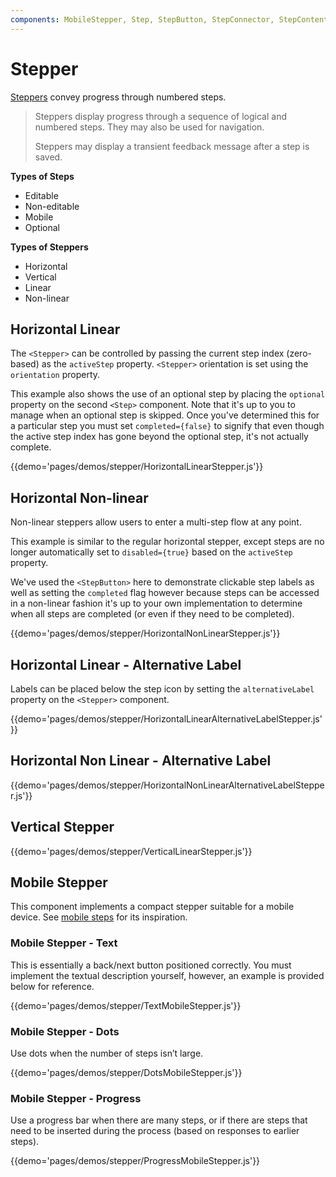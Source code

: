```yaml
---
components: MobileStepper, Step, StepButton, StepConnector, StepContent, StepIcon, StepLabel, StepPositionIcon, Stepper
---
```


# Stepper

[Steppers](https://material.io/guidelines/components/steppers.html) convey progress through numbered steps.

> Steppers display progress through a sequence of logical and numbered steps. They may also be used for navigation.
>
> Steppers may display a transient feedback message after a step is saved.

**Types of Steps**

- Editable
- Non-editable
- Mobile
- Optional

**Types of Steppers**

- Horizontal
- Vertical
- Linear
- Non-linear

## Horizontal Linear

The `<Stepper>` can be controlled by passing the current step index (zero-based) as the `activeStep` property. `<Stepper>` orientation is set using the `orientation` property.

This example also shows the use of an optional step by placing the `optional` property on the second `<Step>` component. Note that it's up to you to manage when an optional step is skipped. Once you've determined this for a particular step you must set `completed={false}` to signify that even though the active step index has gone beyond the optional step, it's not actually complete.

{{demo='pages/demos/stepper/HorizontalLinearStepper.js'}}

## Horizontal Non-linear

Non-linear steppers allow users to enter a multi-step flow at any point.

This example is similar to the regular horizontal stepper, except steps are no longer automatically set to `disabled={true}` based on the `activeStep` property.

We've used the `<StepButton>` here to demonstrate clickable step labels as well as setting the `completed`
flag however because steps can be accessed in a non-linear fashion it's up to your own implementation to
determine when all steps are completed (or even if they need to be completed).

{{demo='pages/demos/stepper/HorizontalNonLinearStepper.js'}}

## Horizontal Linear - Alternative Label

Labels can be placed below the step icon by setting the `alternativeLabel` property on the `<Stepper>` component.

{{demo='pages/demos/stepper/HorizontalLinearAlternativeLabelStepper.js'}}

## Horizontal Non Linear - Alternative Label

{{demo='pages/demos/stepper/HorizontalNonLinearAlternativeLabelStepper.js'}}

## Vertical Stepper

{{demo='pages/demos/stepper/VerticalLinearStepper.js'}}

## Mobile Stepper

This component implements a compact stepper suitable for a mobile device. See [mobile steps](https://material.io/guidelines/components/steppers.html#steppers-types-of-steps) for its inspiration.

### Mobile Stepper - Text

This is essentially a back/next button positioned correctly.
You must implement the textual description yourself, however, an example is provided below for reference.

{{demo='pages/demos/stepper/TextMobileStepper.js'}}

### Mobile Stepper - Dots

Use dots when the number of steps isn’t large.

{{demo='pages/demos/stepper/DotsMobileStepper.js'}}

### Mobile Stepper - Progress

Use a progress bar when there are many steps, or if there are steps that need to be inserted during the process (based on responses to earlier steps).

{{demo='pages/demos/stepper/ProgressMobileStepper.js'}}
